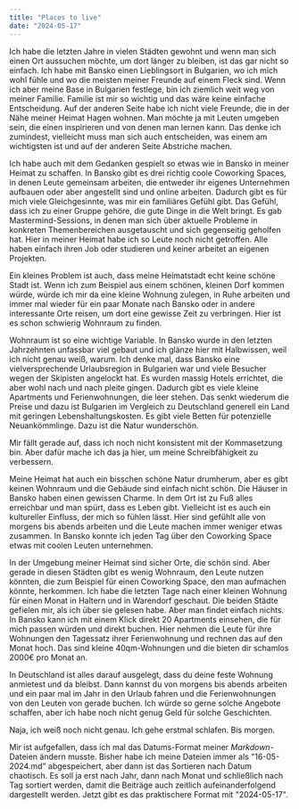 ```yaml
---
title: "Places to live"
date: "2024-05-17"
---
```


Ich habe die letzten Jahre in vielen Städten gewohnt und wenn man sich einen Ort aussuchen möchte, um dort länger zu bleiben, ist das gar nicht so einfach. Ich habe mit Bansko einen Lieblingsort in Bulgarien, wo ich mich wohl fühle und wo die meisten meiner Freunde auf einem Fleck sind. Wenn ich aber meine Base in Bulgarien festlege, bin ich ziemlich weit weg von meiner Familie. Familie ist mir so wichtig und das wäre keine einfache Entscheidung. Auf der anderen Seite habe ich nicht viele Freunde, die in der Nähe meiner Heimat Hagen wohnen. Man möchte ja mit Leuten umgeben sein, die einen inspirieren und von denen man lernen kann. Das denke ich zumindest, vielleicht muss man sich auch entscheiden, was einem am wichtigsten ist und auf der anderen Seite Abstriche machen.

Ich habe auch mit dem Gedanken gespielt so etwas wie in Bansko in meiner Heimat zu schaffen. In Bansko gibt es drei richtig coole Coworking Spaces, in denen Leute gemeinsam arbeiten, die entweder ihr eigenes Unternehmen aufbauen oder aber angestellt sind und online arbeiten. Dadurch gibt es für mich viele Gleichgesinnte, was mir ein familiäres Gefühl gibt. Das Gefühl, dass ich zu einer Gruppe gehöre, die gute Dinge in die Welt bringt. Es gab Mastermind-Sessions, in denen man sich über aktuelle Probleme in konkreten Themenbereichen ausgetauscht und sich gegenseitig geholfen hat. Hier in meiner Heimat habe ich so Leute noch nicht getroffen. Alle haben einfach ihren Job oder studieren und keiner arbeitet an eigenen Projekten.

Ein kleines Problem ist auch, dass meine Heimatstadt echt keine schöne Stadt ist. Wenn ich zum Beispiel aus einem schönen, kleinen Dorf kommen würde, würde ich mir da eine kleine Wohnung zulegen, in Ruhe arbeiten und immer mal wieder für ein paar Monate nach Bansko oder in andere interessante Orte reisen, um dort eine gewisse Zeit zu verbringen. Hier ist es schon schwierig Wohnraum zu finden.

Wohnraum ist so eine wichtige Variable. In Bansko wurde in den letzten Jahrzehnten unfassbar viel gebaut und ich glänze hier mit Halbwissen, weil ich nicht genau weiß, warum. Ich denke mal, dass Bansko eine vielversprechende Urlaubsregion in Bulgarien war und viele Besucher wegen der Skipisten angelockt hat. Es wurden massig Hotels errichtet, die aber wohl nach und nach pleite gingen. Dadurch gibt es viele kleine Apartments und Ferienwohnungen, die leer stehen. Das senkt wiederum die Preise und dazu ist Bulgarien im Vergleich zu Deutschland generell ein Land mit geringen Lebenshaltungskosten. Es gibt viele Betten für potenzielle Neuankömmlinge. Dazu ist die Natur wunderschön.

Mir fällt gerade auf, dass ich noch nicht konsistent mit der Kommasetzung bin. Aber dafür mache ich das ja hier, um meine Schreibfähigkeit zu verbessern.

Meine Heimat hat auch ein bisschen schöne Natur drumherum, aber es gibt keinen Wohnraum und die Gebäude sind einfach nicht schön. Die Häuser in Bansko haben einen gewissen Charme. In dem Ort ist zu Fuß alles erreichbar und man spürt, dass es Leben gibt. Vielleicht ist es auch ein kultureller Einfluss, der mich so fühlen lässt. Hier sind gefühlt alle von morgens bis abends arbeiten und die Leute machen immer weniger etwas zusammen. In Bansko konnte ich jeden Tag über den Coworking Space etwas mit coolen Leuten unternehmen.

In der Umgebung meiner Heimat sind sicher Orte, die schön sind. Aber gerade in diesen Städten gibt es wenig Wohnraum, den Leute nutzen könnten, die zum Beispiel für einen Coworking Space, den man aufmachen könnte, herkommen. Ich habe die letzten Tage nach einer kleinen Wohnung für einen Monat in Haltern und in Warendorf geschaut. Die beiden Städte gefielen mir, als ich über sie gelesen habe. Aber man findet einfach nichts. In Bansko kann ich mit einem Klick direkt 20 Apartments einsehen, die für mich passen würden und direkt buchen. Hier nehmen die Leute für ihre Wohnungen den Tagessatz ihrer Ferienwohnung und rechnen das auf den Monat hoch. Das sind kleine 40qm-Wohnungen und die bieten dir schamlos 2000€ pro Monat an.

In Deutschland ist alles darauf ausgelegt, dass du deine feste Wohnung anmietest und da bleibst. Dann kannst du von morgens bis abends arbeiten und ein paar mal im Jahr in den Urlaub fahren und die Ferienwohnungen von den Leuten von gerade buchen. Ich würde so gerne solche Angebote schaffen, aber ich habe noch nicht genug Geld für solche Geschichten.

Naja, ich weiß noch nicht genau. Ich gehe erstmal schlafen. Bis morgen.

Mir ist aufgefallen, dass ich mal das Datums-Format meiner _Markdown_-Dateien ändern musste. Bisher habe ich meine Dateien immer als "16-05-2024.md" abgespeichert, aber dann ist das Sortieren nach Datum chaotisch. Es soll ja erst nach Jahr, dann nach Monat und schließlich nach Tag sortiert werden, damit die Beiträge auch zeitlich aufeinanderfolgend dargestellt werden. Jetzt gibt es das praktischere Format mit "2024-05-17".
